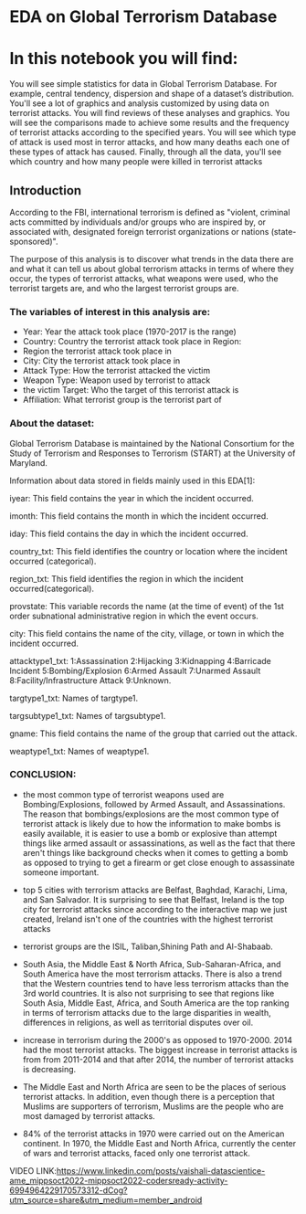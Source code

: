 # EDA on Global Terrorism Database

# In this notebook you will find:

You will see simple statistics for data in Global Terrorism Database. For example, central tendency, dispersion and shape of a dataset’s distribution.
You'll see a lot of graphics and analysis customized by using data on terrorist attacks. You will find reviews of these analyses and graphics.
You will see the comparisons made to achieve some results and the frequency of terrorist attacks according to the specified years.
You will see which type of attack is used most in terror attacks, and how many deaths each one of these types of attack has caused.
Finally, through all the data, you'll see which country and how many people were killed in terrorist attacks

## Introduction

According to the FBI, international terrorism is defined as "violent, criminal acts committed by individuals and/or groups who are inspired by, or associated with, designated foreign terrorist organizations or nations (state-sponsored)".

The purpose of this analysis is to discover what trends in the data there are and what it can tell us about global terrorism attacks in terms of where they occur, the types of terrorist attacks, what weapons were used, who the terrorist targets are, and who the largest terrorist groups are.

### The variables of interest in this analysis are:

- Year: Year the attack took place (1970-2017 is the range)
- Country: Country the terrorist attack took place in Region: 
- Region the terrorist attack took place in 
- City: City the terrorist attack took place in
- Attack Type: How the terrorist attacked the victim
- Weapon Type: Weapon used by terrorist to attack
- the victim Target: Who the target of this terrorist attack is 
- Affiliation: What terrorist group is the terrorist part of

### About the dataset:
Global Terrorism Database is maintained by the National Consortium for the Study of Terrorism and Responses to Terrorism (START) at the University of Maryland.

Information about data stored in fields mainly used in this EDA[1]:

iyear: This field contains the year in which the incident occurred.

imonth: This field contains the month in which the incident occurred.

iday: This field contains the day in which the incident occurred.

country_txt: This field identifies the country or location where the incident occurred (categorical).

region_txt: This field identifies the region in which the incident occurred(categorical).

provstate: This variable records the name (at the time of event) of the 1st order subnational administrative region in which the event occurs.

city: This field contains the name of the city, village, or town in which the incident occurred.

attacktype1_txt: 1:Assassination 2:Hijacking 3:Kidnapping 4:Barricade Incident 5:Bombing/Explosion 6:Armed Assault 7:Unarmed Assault 8:Facility/Infrastructure Attack 9:Unknown.

targtype1_txt: Names of targtype1.

targsubtype1_txt: Names of targsubtype1.

gname: This field contains the name of the group that carried out the attack.

weaptype1_txt: Names of weaptype1.

### CONCLUSION:
- the most common type of terrorist weapons used are Bombing/Explosions, followed by Armed Assault, and Assassinations. The reason that bombings/explosions are the most common type of terrorist attack is likely due to how the information to make bombs is easily available, it is easier to use a bomb or explosive than attempt things like armed assault or assassinations, as well as the fact that there aren't things like background checks when it comes to getting a bomb as opposed to trying to get a firearm or get close enough to assassinate someone important.

- top 5 cities with terrorism attacks are Belfast, Baghdad, Karachi, Lima, and San Salvador. It is surprising to see that Belfast, Ireland is the top city for terrorist attacks since according to the interactive map we just created, Ireland isn't one of the countries with the highest terrorist attacks

- terrorist groups are the ISIL, Taliban,Shining Path and Al-Shabaab.

- South Asia, the Middle East & North Africa, Sub-Saharan-Africa, and South America have the most terrorism attacks. There is also a trend that the Western countries tend to have less terrorism attacks than the 3rd world countries. It is also not surprising to see that regions like South Asia, Middle East, Africa, and South America are the top ranking in terms of terrorism attacks due to the large disparities in wealth, differences in religions, as well as territorial disputes over oil.

-  increase in terrorism during the 2000's as opposed to 1970-2000. 2014 had the most terrorist attacks. The biggest increase in terrorist attacks is from from 2011-2014 and that after 2014, the number of terrorist attacks is decreasing.

- The Middle East and North Africa are seen to be the places of serious terrorist attacks. In addition, even though there is a perception that Muslims are supporters of terrorism, Muslims are the people who are most damaged by terrorist attacks. 

- 84% of the terrorist attacks in 1970 were carried out on the American continent. In 1970, the Middle East and North Africa, currently the center of wars and terrorist attacks, faced only one terrorist attack.




VIDEO LINK:https://www.linkedin.com/posts/vaishali-datascientice-ame_mippsoct2022-mippsoct2022-codersready-activity-6994964229170573312-dCog?utm_source=share&utm_medium=member_android
